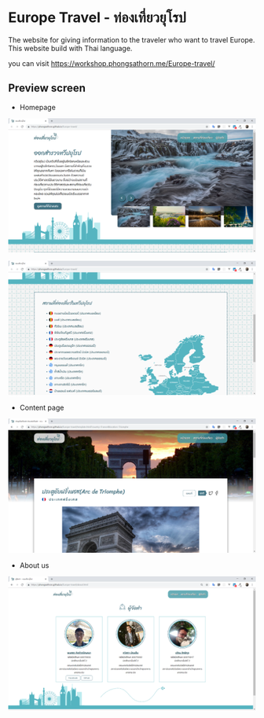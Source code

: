 # Europe Travel - ท่องเที่ยวยุโรป
The website for giving information to the traveler who want to travel Europe. This website build with Thai language. 

you can visit https://workshop.phongsathorn.me/Europe-travel/
## Preview screen
- Homepage

![Homepage](images/preview/preview%20(1).png)

![Homepage](images/preview/preview%20(2).png)

- Content page

![Content page](images/preview/preview%20(3).png)

- About us

![About us](images/preview/preview%20(4).png)
